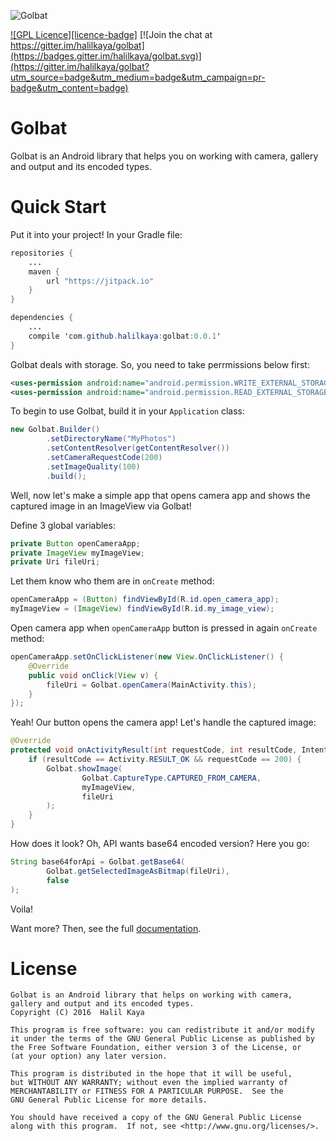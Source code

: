 ![Golbat](http://i.imgur.com/D92jDFf.png)

[![GPL Licence][licence-badge]](LICENSE)
[![Join the chat at https://gitter.im/halilkaya/golbat](https://badges.gitter.im/halilkaya/golbat.svg)](https://gitter.im/halilkaya/golbat?utm_source=badge&utm_medium=badge&utm_campaign=pr-badge&utm_content=badge)

# Golbat
Golbat is an Android library that helps you on working with camera, gallery and output and its encoded types.

# Quick Start
Put it into your project! In your Gradle file:
```java
repositories {
    ...
    maven {
        url "https://jitpack.io"
    }
}

dependencies {
    ...
    compile 'com.github.halilkaya:golbat:0.0.1'
}
```

Golbat deals with storage. So, you need to take perrmissions below first:
```xml
<uses-permission android:name="android.permission.WRITE_EXTERNAL_STORAGE"/>
<uses-permission android:name="android.permission.READ_EXTERNAL_STORAGE"/>
```

To begin to use Golbat, build it in your `Application` class:
```java
new Golbat.Builder()
        .setDirectoryName("MyPhotos")
        .setContentResolver(getContentResolver())
        .setCameraRequestCode(200)
        .setImageQuality(100)
        .build();
```

Well, now let's make a simple app that opens camera app and shows the captured image in an ImageView via Golbat!

Define 3 global variables:
```java
private Button openCameraApp;
private ImageView myImageView;
private Uri fileUri;
```

Let them know who them are in `onCreate` method:
```java
openCameraApp = (Button) findViewById(R.id.open_camera_app);
myImageView = (ImageView) findViewById(R.id.my_image_view);
```

Open camera app when `openCameraApp` button is pressed in again `onCreate` method:
```java
openCameraApp.setOnClickListener(new View.OnClickListener() {
    @Override
    public void onClick(View v) {
        fileUri = Golbat.openCamera(MainActivity.this);
    }
});
```

Yeah! Our button opens the camera app! Let's handle the captured image:
```java
@Override
protected void onActivityResult(int requestCode, int resultCode, Intent data) {
    if (resultCode == Activity.RESULT_OK && requestCode == 200) {
        Golbat.showImage(
                Golbat.CaptureType.CAPTURED_FROM_CAMERA,
                myImageView,
                fileUri
        );
    }
}
```

How does it look? Oh, API wants base64 encoded version? Here you go:
```java
String base64forApi = Golbat.getBase64(
        Golbat.getSelectedImageAsBitmap(fileUri),
        false
);
```

Voila!

Want more? Then, see the full [documentation](https://github.com/halilkaya/golbat/wiki/Documentation).


# License
```
Golbat is an Android library that helps on working with camera,
gallery and output and its encoded types.
Copyright (C) 2016  Halil Kaya

This program is free software: you can redistribute it and/or modify
it under the terms of the GNU General Public License as published by
the Free Software Foundation, either version 3 of the License, or
(at your option) any later version.

This program is distributed in the hope that it will be useful,
but WITHOUT ANY WARRANTY; without even the implied warranty of
MERCHANTABILITY or FITNESS FOR A PARTICULAR PURPOSE.  See the
GNU General Public License for more details.

You should have received a copy of the GNU General Public License
along with this program.  If not, see <http://www.gnu.org/licenses/>.
```
